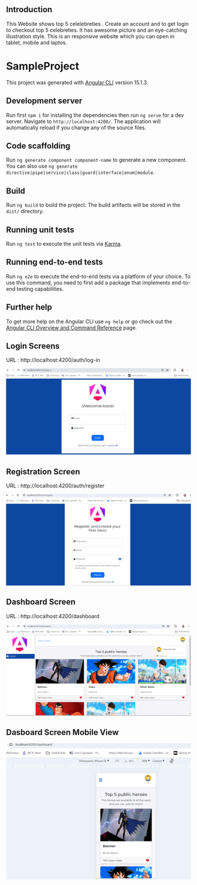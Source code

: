 ## Introduction 

This Website shows top 5 celelebreties . Create an account and to get  login  to checkout top 5  celebreties. It has awesome picture and an eye-catching illustration style. 
This is an responsive website which you can open in tablet, mobile and laptos.

# SampleProject

This project was generated with [Angular CLI](https://github.com/angular/angular-cli) version 15.1.3.

## Development server

Run first `npm i` for installing the dependencies then  run  `ng serve` for a dev server. Navigate to `http://localhost:4200/`. The application will automatically reload if you change any of the source files.

## Code scaffolding

Run `ng generate component component-name` to generate a new component. You can also use `ng generate directive|pipe|service|class|guard|interface|enum|module`.

## Build

Run `ng build` to build the project. The build artifacts will be stored in the `dist/` directory.

## Running unit tests

Run `ng test` to execute the unit tests via [Karma](https://karma-runner.github.io).

## Running end-to-end tests

Run `ng e2e` to execute the end-to-end tests via a platform of your choice. To use this command, you need to first add a package that implements end-to-end testing capabilities.

## Further help

To get more help on the Angular CLI use `ng help` or go check out the [Angular CLI Overview and Command Reference](https://angular.io/cli) page.

## Login  Screens 

URL : http://localhost:4200/auth/log-in

![alt text](image.png)

## Registration Screen 

URL : http://localhost:4200/auth/register

![alt text](image-1.png)

## Dashboard Screen

URL : http://localhost:4200/dashboard


![alt text](image-2.png)

## Dasboard Screen Mobile View

![alt text](image-3.png)